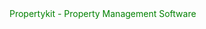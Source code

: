 <style>
.title {color: green;}

</style>

<div class="title">Propertykit - Property Management Software</div>
